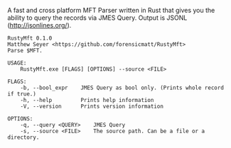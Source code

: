 A fast and cross platform MFT Parser written in Rust that gives you the ability to query the records via JMES Query. Output is JSONL (http://jsonlines.org/).

```
RustyMft 0.1.0
Matthew Seyer <https://github.com/forensicmatt/RustyMft>
Parse $MFT.

USAGE:
    RustyMft.exe [FLAGS] [OPTIONS] --source <FILE>

FLAGS:
    -b, --bool_expr    JMES Query as bool only. (Prints whole record if true.)
    -h, --help         Prints help information
    -V, --version      Prints version information

OPTIONS:
    -q, --query <QUERY>    JMES Query
    -s, --source <FILE>    The source path. Can be a file or a directory.
```
